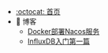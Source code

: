 <!-- _sidebar.md -->
* [:octocat: 首页](/README)
* :memo: 博客
    * [Docker部署Nacos服务](/md/2022-11-17-Docker部署Nacos服务.md) 
    * [InfluxDB入门第一篇](/md/2022-11-16-InfluxDB入门第一篇.md)    
